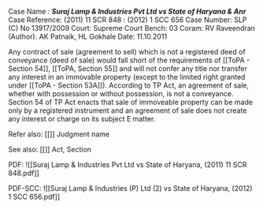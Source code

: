 Case Name : ***Suraj Lamp & Industries Pvt Ltd vs State of Haryana & Anr***
Case Reference: (2011) 11 SCR 848 : (2012) 1 SCC 656
Case Number: SLP (C) No 13917/2009
Court: Supreme Court
Bench: 03
Coram: RV Raveendran (Author). AK Patnaik, HL Gokhale
Date: 11.10.2011


Any contract of sale (agreement to sell) which is not a registered deed of conveyance (deed of sale)  would fall short
of the requirements of [[ToPA - Section 54]], [[ToPA, Section 55]] and will not confer any title nor transfer any interest in an immovable property (except to the limited right granted under [[ToPA - Section 53A]]).
According to TP Act, an agreement of sale, whether
with possession or without possession, is not a conveyance.
Section 54 of TP Act enacts that sale of immoveable property
can be made only by a registered instrument and an agreement
of sale does not create any interest or charge on its subject E
matter.

Refer also:
[[]]
Judgment name

See also:
[[]] 
Act, Section

PDF: ![[Suraj Lamp & Industries Pvt Ltd vs State of Haryana, (2011) 11 SCR 848.pdf]]

PDF-SCC: 
![[Suraj Lamp & Industries (P) Ltd (2) vs State of Haryana, (2012) 1 SCC 656.pdf]]